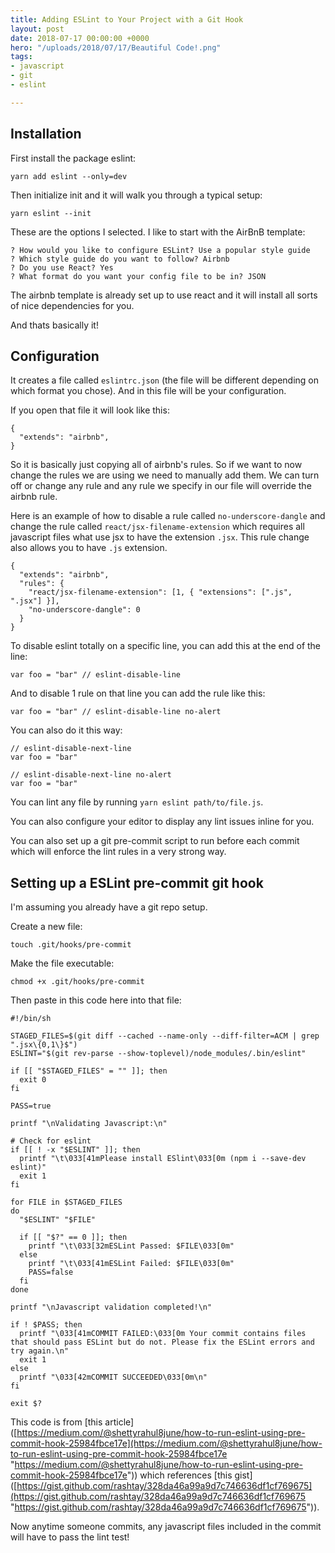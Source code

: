 ```yaml
---
title: Adding ESLint to Your Project with a Git Hook
layout: post
date: 2018-07-17 00:00:00 +0000
hero: "/uploads/2018/07/17/Beautiful Code!.png"
tags:
- javascript
- git
- eslint

---
```

## Installation

First install the package eslint:

    yarn add eslint --only=dev

Then initialize init and it will walk you through a typical setup:

    yarn eslint --init

These are the options I selected. I like to start with the AirBnB template:

    ? How would you like to configure ESLint? Use a popular style guide
    ? Which style guide do you want to follow? Airbnb
    ? Do you use React? Yes
    ? What format do you want your config file to be in? JSON

The airbnb template is already set up to use react and it will install all sorts of nice dependencies for you.

And thats basically it!

## Configuration

It creates a file called `eslintrc.json` (the file will be different depending on which format you chose). And in this file will be your configuration.

If you open that file it will look like this:

    {
      "extends": "airbnb",
    }

So it is basically just copying all of airbnb's rules. So if we want to now change the rules we are using we need to manually add them. We can turn off or change any rule and any rule we specify in our file will override the airbnb rule.

Here is an example of how to disable a rule called `no-underscore-dangle` and change the rule called `react/jsx-filename-extension` which requires all javascript files what use jsx to have the extension `.jsx`. This rule change also allows you to have `.js` extension.

    {
      "extends": "airbnb",
      "rules": {
        "react/jsx-filename-extension": [1, { "extensions": [".js", ".jsx"] }],
        "no-underscore-dangle": 0
      }
    }

To disable eslint totally on a specific line, you can add this at the end of the line:

    var foo = "bar" // eslint-disable-line

And to disable 1 rule on that line you can add the rule like this:

    var foo = "bar" // eslint-disable-line no-alert

You can also do it this way:

    // eslint-disable-next-line
    var foo = "bar"
    
    // eslint-disable-next-line no-alert
    var foo = "bar"

You can lint any file by running `yarn eslint path/to/file.js`.

You can also configure your editor to display any lint issues inline for you.

You can also set up a git pre-commit script to run before each commit which will enforce the lint rules in a very strong way.

## Setting up a ESLint pre-commit git hook

I'm assuming you already have a git repo setup.

Create a new file:

    touch .git/hooks/pre-commit

Make the file executable:

    chmod +x .git/hooks/pre-commit

Then paste in this code here into that file:

    #!/bin/sh
    
    STAGED_FILES=$(git diff --cached --name-only --diff-filter=ACM | grep ".jsx\{0,1\}$")
    ESLINT="$(git rev-parse --show-toplevel)/node_modules/.bin/eslint"
    
    if [[ "$STAGED_FILES" = "" ]]; then
      exit 0
    fi
    
    PASS=true
    
    printf "\nValidating Javascript:\n"
    
    # Check for eslint
    if [[ ! -x "$ESLINT" ]]; then
      printf "\t\033[41mPlease install ESlint\033[0m (npm i --save-dev eslint)"
      exit 1
    fi
    
    for FILE in $STAGED_FILES
    do
      "$ESLINT" "$FILE"
    
      if [[ "$?" == 0 ]]; then
        printf "\t\033[32mESLint Passed: $FILE\033[0m"
      else
        printf "\t\033[41mESLint Failed: $FILE\033[0m"
        PASS=false
      fi
    done
    
    printf "\nJavascript validation completed!\n"
    
    if ! $PASS; then
      printf "\033[41mCOMMIT FAILED:\033[0m Your commit contains files that should pass ESLint but do not. Please fix the ESLint errors and try again.\n"
      exit 1
    else
      printf "\033[42mCOMMIT SUCCEEDED\033[0m\n"
    fi
    
    exit $?

This code is from \[this article\]([https://medium.com/@shettyrahul8june/how-to-run-eslint-using-pre-commit-hook-25984fbce17e](https://medium.com/@shettyrahul8june/how-to-run-eslint-using-pre-commit-hook-25984fbce17e "https://medium.com/@shettyrahul8june/how-to-run-eslint-using-pre-commit-hook-25984fbce17e")) which references \[this gist\]([https://gist.github.com/rashtay/328da46a99a9d7c746636df1cf769675](https://gist.github.com/rashtay/328da46a99a9d7c746636df1cf769675 "https://gist.github.com/rashtay/328da46a99a9d7c746636df1cf769675")).

Now anytime someone commits, any javascript files included in the commit will have to pass the lint test!